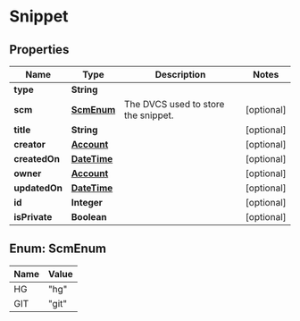 
# Snippet

## Properties
Name | Type | Description | Notes
------------ | ------------- | ------------- | -------------
**type** | **String** |  | 
**scm** | [**ScmEnum**](#ScmEnum) | The DVCS used to store the snippet. |  [optional]
**title** | **String** |  |  [optional]
**creator** | [**Account**](Account.md) |  |  [optional]
**createdOn** | [**DateTime**](DateTime.md) |  |  [optional]
**owner** | [**Account**](Account.md) |  |  [optional]
**updatedOn** | [**DateTime**](DateTime.md) |  |  [optional]
**id** | **Integer** |  |  [optional]
**isPrivate** | **Boolean** |  |  [optional]


<a name="ScmEnum"></a>
## Enum: ScmEnum
Name | Value
---- | -----
HG | &quot;hg&quot;
GIT | &quot;git&quot;



